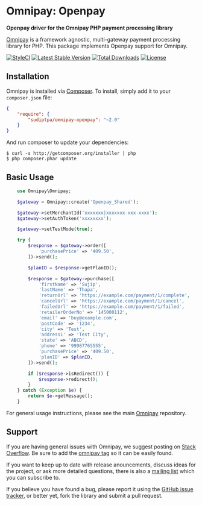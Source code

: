 # Omnipay: Openpay

**Openpay driver for the Omnipay PHP payment processing library**

[Omnipay](https://github.com/thephpleague/omnipay) is a framework agnostic, multi-gateway payment
processing library for PHP. This package implements Openpay support for Omnipay.

[![StyleCI](https://github.styleci.io/repos/173117409/shield?branch=master&style=flat)](https://github.styleci.io/repos/173117409)
[![Latest Stable Version](https://poser.pugx.org/sudiptpa/omnipay-openpay/v/stable)](https://packagist.org/packages/sudiptpa/omnipay-openpay)
[![Total Downloads](https://poser.pugx.org/sudiptpa/omnipay-openpay/downloads)](https://packagist.org/packages/sudiptpa/omnipay-openpay)
[![License](https://poser.pugx.org/sudiptpa/omnipay-openpay/license)](https://packagist.org/packages/sudiptpa/omnipay-openpay)

## Installation

Omnipay is installed via [Composer](http://getcomposer.org/). To install, simply add it
to your `composer.json` file:

```json
{
    "require": {
        "sudiptpa/omnipay-openpay": "~2.0"
    }
}
```

And run composer to update your dependencies:

    $ curl -s http://getcomposer.org/installer | php
    $ php composer.phar update

## Basic Usage

```php
    use Omnipay\Omnipay;

    $gateway = Omnipay::create('Openpay_Shared');

    $gateway->setMerchantId('xxxxxxx|xxxxxxx-xxx-xxxx');
    $gateway->setAuthToken('xxxxxxxx');

    $gateway->setTestMode(true);

    try {
        $response = $gateway->order([
            'purchasePrice' => '409.50',
        ])->send();

        $planID = $response->getPlanID();

        $response = $gateway->purchase([
            'firstName' => 'Sujip',
            'lastName' => 'Thapa',
            'returnUrl' => 'https://example.com/payment/1/complete',
            'cancelUrl' => 'https://example.com/payment/1/cancel',
            'failedUrl' => 'https://example.com/payment/1/failed',
            'retailerOrderNo' => '145000112',
            'email' => 'buy@example.com',
            'postCode' => '1234',
            'city' => 'Test',
            'address1' => 'Test City',
            'state' => 'ABCD',
            'phone' => '99987765555',
            'purchasePrice' => '409.50',
            'planID' => $planID,
        ])->send();

        if ($response->isRedirect()) {
            $response->redirect();
        }
    } catch (Exception $e) {
        return $e->getMessage();
    }
```

For general usage instructions, please see the main [Omnipay](https://github.com/thephpleague/omnipay)
repository.

## Support

If you are having general issues with Omnipay, we suggest posting on
[Stack Overflow](http://stackoverflow.com/). Be sure to add the
[omnipay tag](http://stackoverflow.com/questions/tagged/omnipay) so it can be easily found.

If you want to keep up to date with release anouncements, discuss ideas for the project,
or ask more detailed questions, there is also a [mailing list](https://groups.google.com/forum/#!forum/omnipay) which
you can subscribe to.

If you believe you have found a bug, please report it using the [GitHub issue tracker](https://github.com/sudiptpa/openpay/issues),
or better yet, fork the library and submit a pull request.

